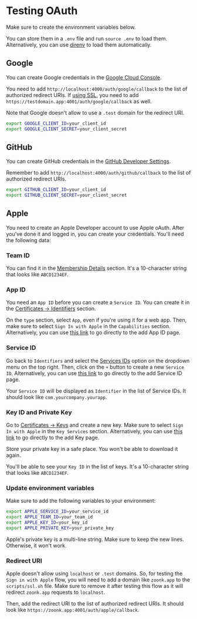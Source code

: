 # Testing OAuth

Make sure to create the environment variables below.

You can store them in a `.env` file and run `source .env` to load them. Alternatively, you can use [direnv](https://direnv.net/) to load them automatically.

## Google

You can create Google credentials in the [Google Cloud Console](https://console.cloud.google.com/apis/credentials).

You need to add `http://localhost:4000/auth/google/callback` to the list of authorized redirect URIs. If [using SSL](./ssl.md), you need to add `https://testdomain.app:4001/auth/google/callback` as well.

Note that Google doesn't allow to use a `.test` domain for the redirect URI.

```bash
export GOOGLE_CLIENT_ID=your_client_id
export GOOGLE_CLIENT_SECRET=your_client_secret
```

## GitHub

You can create GitHub credentials in the [GitHub Developer Settings](https://github.com/settings/developers).

Remember to add `http://localhost:4000/auth/github/callback` to the list of authorized redirect URIs.

```bash
export GITHUB_CLIENT_ID=your_client_id
export GITHUB_CLIENT_SECRET=your_client_secret
```

## Apple

You need to create an Apple Developer account to use Apple oAuth. After you've done it and logged in, you can create your credentials. You'll need the following data:

### Team ID

You can find it in the [Membership Details](https://developer.apple.com/account#MembershipDetailsCard) section. It's a 10-character string that looks like `ABCD1234EF`.

### App ID

You need an `App ID` before you can create a `Service ID`. You can create it in the [Certificates -> Identifiers](https://developer.apple.com/account/resources/identifiers/list) section.

On the `type` section, select `App`, even if you're using it for a web app. Then, make sure to select `Sign In with Apple` in the `Capabilities` section. Alternatively, you can use [this link](https://developer.apple.com/account/resources/identifiers/bundleId/add/bundle) to go directly to the add App ID page.

### Service ID

Go back to `Identifiers` and select the [Services IDs](https://developer.apple.com/account/resources/identifiers/list/serviceId) option on the dropdown menu on the top right. Then, click on the `+` button to create a new `Service ID`. Alternatively, you can use [this link](https://developer.apple.com/account/resources/identifiers/serviceId/add/) to go directly to the add Service ID page.

Your `Service ID` will be displayed as `Identifier` in the list of Service IDs. It should look like `com.yourcompany.yourapp`.

### Key ID and Private Key

Go to [Certificates -> Keys](https://developer.apple.com/account/resources/authkeys/list) and create a new key. Make sure to select `Sign In with Apple` in the `Key Services` section. Alternatively, you can use [this link](https://developer.apple.com/account/resources/authkeys/add) to go directly to the add Key page.

Store your private key in a safe place. You won't be able to download it again.

You'll be able to see your `Key ID` in the list of keys. It's a 10-character string that looks like `ABCD1234EF`.

### Update environment variables

Make sure to add the following variables to your environment:

```bash
export APPLE_SERVICE_ID=your_service_id
export APPLE_TEAM_ID=your_team_id
export APPLE_KEY_ID=your_key_id
export APPLE_PRIVATE_KEY=your_private_key
```

Apple's private key is a multi-line string. Make sure to keep the new lines. Otherwise, it won't work.

### Redirect URI

Apple doesn't allow using `localhost` or `.test` domains. So, for testing the `Sign in with Apple` flow, you will need to add a domain like `zoonk.app` to the `scripts/ssl.sh` file. Make sure to remove it after testing this flow as it will redirect `zoonk.app` requests to `localhost`.

Then, add the redirect URI to the list of authorized redirect URIs. It should look like `https://zoonk.app:4001/auth/apple/callback`.
